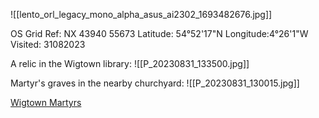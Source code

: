 ![[lento_orl_legacy_mono_alpha_asus_ai2302_1693482676.jpg]]

OS Grid Ref: NX 43940 55673
Latitude: 54°52'17"N 
Longitude:4°26'1"W
Visited: 31082023

A relic in the Wigtown library:
![[P_20230831_133500.jpg]]

Martyr's graves in the nearby churchyard:
![[P_20230831_130015.jpg]]

[Wigtown Martyrs](https://en.wikipedia.org/wiki/Wigtown_Martyrs)